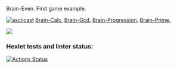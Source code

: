 Brain-Even. First game example.

[![asciicast](https://asciinema.org/a/043AcrpfqaLdILrnsEGExckuv.svg)](https://asciinema.org/a/043AcrpfqaLdILrnsEGExckuv)
[Brain-Calc.](https://asciinema.org/a/6Um8kSgk04F6EwlzC8Ou4h4SL)
[Brain-Gcd.](https://asciinema.org/a/IRI9P7twDzrmZkm0XyAaI58m1)
[Brain-Progression.](https://asciinema.org/a/YaF66wmyHfaZl0JXaEKn3aydM)
[Brain-Prime.](https://asciinema.org/a/GiNYhvI2ng5IltLbO1CiHXeyb)

<a href="https://codeclimate.com/github/slovanya/php-project-45/maintainability"><img src="https://api.codeclimate.com/v1/badges/f8cf69fc2a8b2ca156f4/maintainability" /></a>

### Hexlet tests and linter status:
[![Actions Status](https://github.com/slovanya/php-project-45/actions/workflows/hexlet-check.yml/badge.svg)](https://github.com/slovanya/php-project-45/actions)
